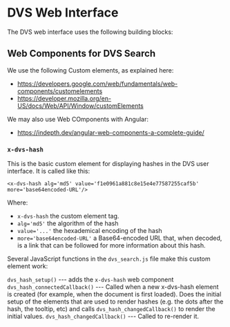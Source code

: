 DVS Web Interface
=================

The DVS web interface uses the following building blocks:



Web Components for DVS Search
-----------------------------

We use the following Custom elements, as explained here:
* https://developers.google.com/web/fundamentals/web-components/customelements
* https://developer.mozilla.org/en-US/docs/Web/API/Window/customElements

We may also use Web COmponents with Angular:
* https://indepth.dev/angular-web-components-a-complete-guide/


### `x-dvs-hash`
This is the basic custom element for displaying hashes in the DVS user interface. It is called like this:

```
<x-dvs-hash alg='md5' value='f1e0961a881c8e15e4e77587255caf5b' more='base64encoded-URL'/>
```
Where:

* `x-dvs-hash` the custom element tag.
* `alg='md5'` the algorithm of the hash
* `value='...'` the hexademical encoding of the hash
* `more='base64encoded-URL'` a Base64-encoded URL that, when decoded, is a link that can be followed for more information about this hash.

Several JavaScript functions in the `dvs_search.js` file make this custom element work:

`dvs_hash_setup()` --- adds the `x-dvs-hash` web component
`dvs_hash_connectedCallback()` --- Called when a new x-dvs-hash element is created (for example, when the document is first loaded). Does the initial setup of the elements that are used to render hashes (e.g. the dots after the hash, the tooltip, etc) and calls `dvs_hash_changedCallback()` to render the initial values.
`dvs_hash_changedCallback()` --- Called to re-render it.


